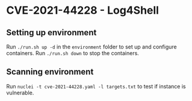 # CVE-2021-44228 - Log4Shell
## Setting up environment
Run ```./run.sh up -d``` in the ```environment``` folder to set up and configure containers.
Run ```./run.sh down``` to stop the containers.

## Scanning environment
Run ```nuclei -t cve-2021-44228.yaml -l targets.txt``` to test if instance is vulnerable.


